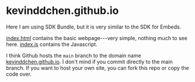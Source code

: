 # kevinddchen.github.io

Here I am using SDK Bundle, but it is very similar to the SDK for Embeds.

<a href="index.html">index.html</a> contains the basic webpage---very simple, nothing much to see here.
<a href="index.js">index.js</a> contains the Javascript.

I think Github hosts the `main` branch to the domain name <a href="https://kevinddchen.github.io/">kevinddchen.github.io</a>. 
I don't mind if you commit directly to the main branch.
If you want to host your own site, you can fork this repo or copy the code over.
